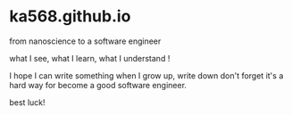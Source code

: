# ka568.github.io

from nanoscience to a software engineer

what I see, what I learn, what I understand !

I hope I can write something when I grow up,  write down don't forget it's a hard way for become a good software engineer.

best luck!
